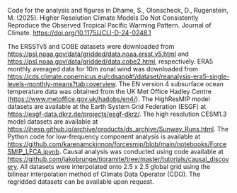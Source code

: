 Code for the analysis and figures in Dhame, S., Olonscheck, D., Rugenstein, M. (2025). Higher Resolution Climate Models Do Not Consistently Reproduce the Observed Tropical Pacific Warming Pattern. Journal of Climate. https://doi.org/10.1175/JCLI-D-24-0248.1

The ERSSTv5 and COBE datasets were downloaded from https://psl.noaa.gov/data/gridded/data.noaa.ersst.v5.html and https://psl.noaa.gov/data/gridded/data.cobe2.html, respectively. ERA5 monthly averaged data for 10m zonal wind was downloaded from https://cds.climate.copernicus.eu/cdsapp#!/dataset/reanalysis-era5-single-levels-monthly-means?tab=overview. The EN version 4 subsurface ocean temperature data was obtained from the UK Met Office Hadley Centre (https://www.metoffice.gov.uk/hadobs/en4/). The HighResMIP model datasets are available at the Earth System Grid Federation (ESGF) at https://esgf-data.dkrz.de/projects/esgf-dkrz/. The high resolution CESM1.3 model datasets are available at https://ihesp.github.io/archive/products/ds_archive/Sunway_Runs.html. The Python code for low-frequency component analysis is available at https://github.com/karenamckinnon/forcesmip/blob/main/notebooks/ForceSMIP_LFCA.ipynb. Causal analysis was conducted using code available at https://github.com/jakobrunge/tigramite/tree/master/tutorials/causal_discovery. All datasets were interpolated onto 2.5 x 2.5 global grid using the bilinear interpolation method of Climate Data Operator (CDO). The regridded datasets can be available upon request. 
